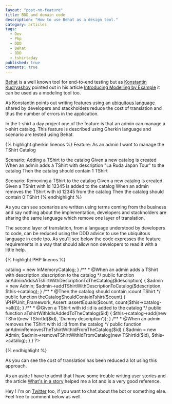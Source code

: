 ```yaml
---
layout: "post-no-feature"
title: BDD and domain code
description: "How to use Behat as a design tool."
category: articles
tags:
  - Dev
  - Php
  - DDD
  - Behat
  - BDD
  - tshirtaday
published: true
comments: true
---
```


[Behat](http://docs.behat.org/en/v2.5/) is a well known tool for end-to-end testing but as [Konstantin Kudryashov](https://twitter.com/everzet) pointed out in his article [Introducing Modelling by Example](http://everzet.com/post/99045129766/introducing-modelling-by-example) it can be used as a modeling tool too.

As Konstantin points out writing features using an [ubiquitous language](http://martinfowler.com/bliki/UbiquitousLanguage.html) shared by developers and stackholders reduce the cost of translation and thus the number of errors in the application.

In the t-shirt a day project one of the feature is that an admin can manage a t-shirt catalog. This feature is described using Gherkin language and scenario are tested using Behat.

{% highlight gherkin linenos %}
Feature:
    As an admin
    I want to manage the TShirt Catalog

Scenario: Adding a TShirt to the catalog
    Given a new catalog is created
    When an admin adds a TShirt with description "La Ruda Japan Tour" to the catalog
    Then the catalog should contain 1 TShirt

Scenario: Removing a TShirt to the catalog
    Given a new catalog is created
    Given a TShirt with id 12345 is added to the catalog
    When an admin removes the TShirt with id 12345 from the catalog
    Then the catalog should contain 0 TShirt
{% endhighlight %}

As you can see scenarios are written using terms coming from the business and say nothing about the implementation, developers and stackholders are sharing the same language which remove one layer of translation.

The second layer of translation, from a language understood by developers to code, can be reduced using the DDD advice to use the ubiquitous language in code too. As you'll see below the code expresses the feature requirements in a way that should allow non developers to read it with a little help.

{% highlight PHP linenos %}
<?php 
class ManageCatalogContext implements Context, SnippetAcceptingContext
{
    private $catalog;

    /**
     * @Given a new catalog is created
     */
    public function aNewCatalogIsCreated()
    {
        $this->catalog = new InMemoryCatalog;
    }

    /**
     * @When an admin adds a TShirt with description :description to the catalog
     */
    public function anAdminAddsATshirtWithDescriptionToTheCatalog($description)
    {
        $admin = new Admin;
        $admin->addTShirtWithDescriptionToCatalog($description, $this->catalog);
    }

    /**
     * @Then the catalog should contain :count TShirt
     */
    public function theCatalogShouldContainTshirt($count)
    {
        \PHPUnit_Framework_Assert::assertEquals($count, count($this->catalog->all()));
    }

    /**
     * @Given a TShirt with id :id is added to the catalog
     */
    public function aTshirtWithIdIsAddedToTheCatalog($id)
    {
        $this->catalog->add(new TShirt(new TShirtId($id), 'Dummy description'));   
    }

    /**
     * @When an admin removes the TShirt with id :id from the catalog
     */
    public function anAdminRemovesTheTshirtWithIdFromTheCatalog($id)
    {
        $admin = new Admin;
        $admin->removeTShirtWithIdFromCatalog(new TShirtId($id), $this->catalog);
    }
}
?>
{% endhighlight %}

As you can see the cost of translation has been reduced a lot using this approach.

As an aside I have to admit that I have some trouble writing user stories and the article [What's in a story](http://dannorth.net/whats-in-a-story/) helped me a lot and is a very good reference.

Hey ! I'm on [Twitter](https://twitter.com/selrahcd) too, if you want to chat about the bot or something else. Feel free to comment below as well.


